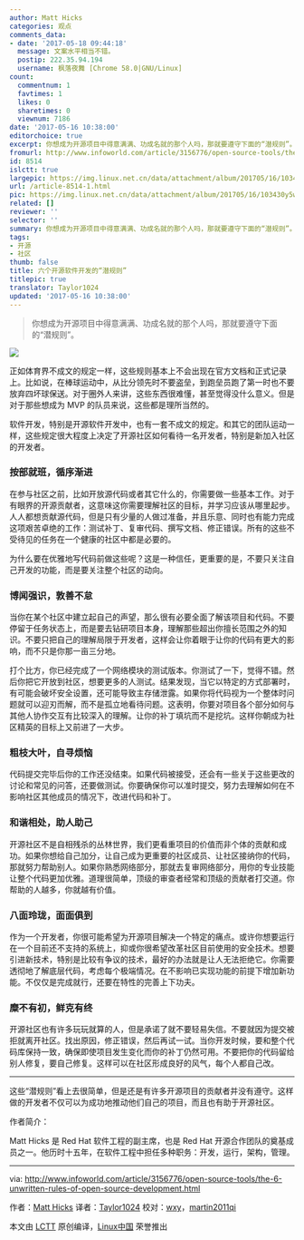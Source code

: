 ```yaml
---
author: Matt Hicks
categories: 观点
comments_data:
- date: '2017-05-18 09:44:18'
  message: 文案水平相当不错。
  postip: 222.35.94.194
  username: 枫落夜舞 [Chrome 58.0|GNU/Linux]
count:
  commentnum: 1
  favtimes: 1
  likes: 0
  sharetimes: 0
  viewnum: 7186
date: '2017-05-16 10:38:00'
editorchoice: true
excerpt: 你想成为开源项目中得意满满、功成名就的那个人吗，那就要遵守下面的“潜规则”。
fromurl: http://www.infoworld.com/article/3156776/open-source-tools/the-6-unwritten-rules-of-open-source-development.html
id: 8514
islctt: true
largepic: https://img.linux.net.cn/data/attachment/album/201705/16/103430y5wcz3by50jfyy2v.jpg
url: /article-8514-1.html
pic: https://img.linux.net.cn/data/attachment/album/201705/16/103430y5wcz3by50jfyy2v.jpg.thumb.jpg
related: []
reviewer: ''
selector: ''
summary: 你想成为开源项目中得意满满、功成名就的那个人吗，那就要遵守下面的“潜规则”。
tags:
- 开源
- 社区
thumb: false
title: 六个开源软件开发的“潜规则”
titlepic: true
translator: Taylor1024
updated: '2017-05-16 10:38:00'
---
```



> 
> 你想成为开源项目中得意满满、功成名就的那个人吗，那就要遵守下面的“潜规则”。
> 
> 
> 


![](/data/attachment/album/201705/16/103430y5wcz3by50jfyy2v.jpg)


正如体育界不成文的规定一样，这些规则基本上不会出现在官方文档和正式记录上。比如说，在棒球运动中，从比分领先时不要盗垒，到跑垒员跑了第一时也不要放弃四坏球保送。对于圈外人来讲，这些东西很难懂，甚至觉得没什么意义。但是对于那些想成为 MVP 的队员来说，这些都是理所当然的。


软件开发，特别是开源软件开发中，也有一套不成文的规定。和其它的团队运动一样，这些规定很大程度上决定了开源社区如何看待一名开发者，特别是新加入社区的开发者。


### 按部就班，循序渐进


在参与社区之前，比如开放源代码或者其它什么的，你需要做一些基本工作。对于有眼界的开源贡献者，这意味这你需要理解社区的目标，并学习应该从哪里起步。人人都想贡献源代码，但是只有少量的人做过准备，并且乐意、同时也有能力完成这项艰苦卓绝的工作：测试补丁、复审代码、撰写文档、修正错误。所有的这些不受待见的任务在一个健康的社区中都是必要的。


为什么要在优雅地写代码前做这些呢？这是一种信任，更重要的是，不要只关注自己开发的功能，而是要关注整个社区的动向。


### 博闻强识，敦善不怠


当你在某个社区中建立起自己的声望，那么很有必要全面了解该项目和代码。不要停留于任务状态上，而是要去钻研项目本身，理解那些超出你擅长范围之外的知识。不要只把自己的理解局限于开发者，这样会让你着眼于让你的代码有更大的影响，而不只是你那一亩三分地。


打个比方，你已经完成了一个网络模块的测试版本。你测试了一下，觉得不错。然后你把它开放到社区，想要更多的人测试。结果发现，当它以特定的方式部署时，有可能会破坏安全设置，还可能导致主存储泄露。如果你将代码视为一个整体时问题就可以迎刃而解，而不是孤立地看待问题。这表明，你要对项目各个部分如何与其他人协作交互有比较深入的理解。让你的补丁填坑而不是挖坑。这样你朝成为社区精英的目标上又前进了一大步。


### 粗枝大叶，自寻烦恼


代码提交完毕后你的工作还没结束。如果代码被接受，还会有一些关于这些更改的讨论和常见的问答，还要做测试。你要确保你可以准时提交，努力去理解如何在不影响社区其他成员的情况下，改进代码和补丁。


### 和谐相处，助人助己


开源社区不是自相残杀的丛林世界，我们更看重项目的价值而非个体的贡献和成功。如果你想给自己加分，让自己成为更重要的社区成员、让社区接纳你的代码，那就努力帮助别人。如果你熟悉网络部分，那就去复审网络部分，用你的专业技能让整个代码更加优雅。道理很简单，顶级的审查者经常和顶级的贡献者打交道。你帮助的人越多，你就越有价值。


### 八面玲珑，面面俱到


作为一个开发者，你很可能希望为开源项目解决一个特定的痛点。或许你想要运行在一个目前还不支持的系统上，抑或你很希望改革社区目前使用的安全技术。想要引进新技术，特别是比较有争议的技术，最好的办法就是让人无法拒绝它。你需要透彻地了解底层代码，考虑每个极端情况。在不影响已实现功能的前提下增加新功能。不仅仅是完成就行，还要在特性的完善上下功夫。


### 糜不有初，鲜克有终


开源社区也有许多玩玩就算的人，但是承诺了就不要轻易失信。不要就因为提交被拒就离开社区。找出原因，修正错误，然后再试一试。当你开发时候，要和整个代码库保持一致，确保即使项目发生变化而你的补丁仍然可用。不要把你的代码留给别人修复，要自己修复。这样可以在社区形成良好的风气，每个人都自己改。




---


这些“潜规则”看上去很简单，但是还是有许多开源项目的贡献者并没有遵守。这样做的开发者不仅可以为成功地推动他们自己的项目，而且也有助于开源社区。


作者简介：


Matt Hicks 是 Red Hat 软件工程的副主席，也是 Red Hat 开源合作团队的奠基成员之一。他历时十五年，在软件工程中担任多种职务：开发，运行，架构，管理。




---


via: <http://www.infoworld.com/article/3156776/open-source-tools/the-6-unwritten-rules-of-open-source-development.html>


作者：[Matt Hicks](http://www.infoworld.com/blog/new-tech-forum/) 译者：[Taylor1024](https://github.com/Taylor1024) 校对：[wxy](https://github.com/wxy)，[martin2011qi](https://github.com/martin2011qi ) 


本文由 [LCTT](https://github.com/LCTT/TranslateProject) 原创编译，[Linux中国](https://linux.cn/) 荣誉推出